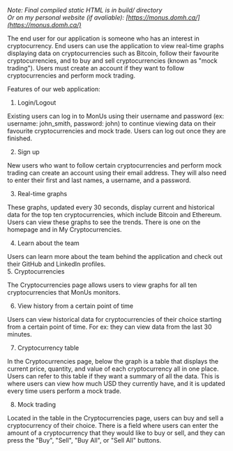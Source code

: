 *Note: Final compiled static HTML is in build/ directory*  
*Or on my personal website (if avaliable): [https://monus.domh.ca/](https://monus.domh.ca/)*

The end user for our application is someone who has an interest in cryptocurrency. End users can use the application to view real-time graphs displaying data on cryptocurrencies such as Bitcoin, follow their favourite cryptocurrencies, and to buy and sell cryptocurrencies (known as "mock trading"). Users must create an account if they want to follow cryptocurrencies and perform mock trading. 

Features of our web application:

1. Login/Logout 

Existing users can log in to MonUs using their username and password (ex: username: john_smith, password: john) to continue viewing data on their favourite cryptocurrencies and mock trade. Users can log out once they are finished.

2. Sign up 

New users who want to follow certain cryptocurrencies and perform mock trading can create an account using their email address. They will also need to enter their first and last names, a username, and a password.

3. Real-time graphs

These graphs, updated every 30 seconds, display current and historical data for the top ten cryptocurrencies, which include Bitcoin and Ethereum. Users can view these graphs to see the trends. There is one on the homepage and in My Cryptocurrencies.

4. Learn about the team

Users can learn more about the team behind the application and check out their GitHub and LinkedIn profiles.  
5. Cryptocurrencies

The Cryptocurrencies page allows users to view graphs for all ten cryptocurrencies that MonUs monitors. 

6. View history from a certain point of time

Users can view historical data for cryptocurrencies of their choice starting from a certain point of time. For ex: they can view data from the last 30 minutes. 

7. Cryptocurrency table

In the Cryptocurrencies page, below the graph is a table that displays the current price, quantity, and value of each cryptocurrency all in one place. Users can refer to this table if they want a summary of all the data. This is where users can view how much USD they currently have, and it is updated every time users perform a mock trade.

8. Mock trading

Located in the table in the Cryptocurrencies page, users can buy and sell a cryptocurrency of their choice. There is a field where users can enter the amount of a cryptocurrency that they would like to buy or sell, and they can press the "Buy", "Sell", "Buy All", or "Sell All" buttons.  
